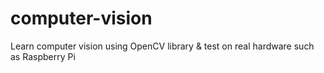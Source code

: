 # computer-vision
Learn computer vision using OpenCV library &amp; test on real hardware such as Raspberry Pi
